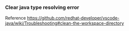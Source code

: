 ### Clear java type resolving error
Reference https://github.com/redhat-developer/vscode-java/wiki/Troubleshooting#clean-the-workspace-directory